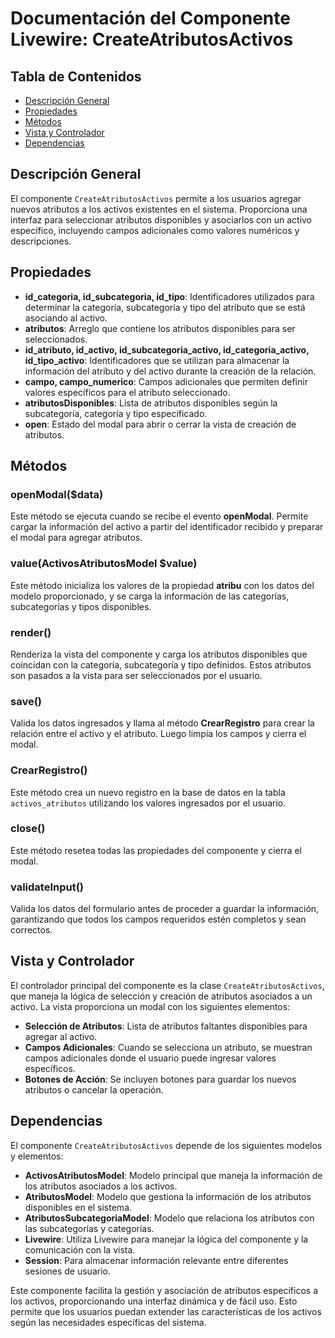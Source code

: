 # Documentación del Componente Livewire: CreateAtributosActivos

## Tabla de Contenidos
- [Descripción General](#descripción-general)
- [Propiedades](#propiedades)
- [Métodos](#métodos)
- [Vista y Controlador](#vista-y-controlador)
- [Dependencias](#dependencias)

## Descripción General
El componente `CreateAtributosActivos` permite a los usuarios agregar nuevos atributos a los activos existentes en el sistema. Proporciona una interfaz para seleccionar atributos disponibles y asociarlos con un activo específico, incluyendo campos adicionales como valores numéricos y descripciones.

## Propiedades

- **id_categoria, id_subcategoria, id_tipo**: Identificadores utilizados para determinar la categoría, subcategoría y tipo del atributo que se está asociando al activo.
- **atributos**: Arreglo que contiene los atributos disponibles para ser seleccionados.
- **id_atributo, id_activo, id_subcategoria_activo, id_categoria_activo, id_tipo_activo**: Identificadores que se utilizan para almacenar la información del atributo y del activo durante la creación de la relación.
- **campo, campo_numerico**: Campos adicionales que permiten definir valores específicos para el atributo seleccionado.
- **atributosDisponibles**: Lista de atributos disponibles según la subcategoría, categoría y tipo especificado.
- **open**: Estado del modal para abrir o cerrar la vista de creación de atributos.

## Métodos

### openModal($data)
Este método se ejecuta cuando se recibe el evento **openModal**. Permite cargar la información del activo a partir del identificador recibido y preparar el modal para agregar atributos.

### value(ActivosAtributosModel $value)
Este método inicializa los valores de la propiedad **atribu** con los datos del modelo proporcionado, y se carga la información de las categorías, subcategorías y tipos disponibles.

### render()
Renderiza la vista del componente y carga los atributos disponibles que coincidan con la categoría, subcategoría y tipo definidos. Estos atributos son pasados a la vista para ser seleccionados por el usuario.

### save()
Valida los datos ingresados y llama al método **CrearRegistro** para crear la relación entre el activo y el atributo. Luego limpia los campos y cierra el modal.

### CrearRegistro()
Este método crea un nuevo registro en la base de datos en la tabla `activos_atributos` utilizando los valores ingresados por el usuario.

### close()
Este método resetea todas las propiedades del componente y cierra el modal.

### validateInput()
Valida los datos del formulario antes de proceder a guardar la información, garantizando que todos los campos requeridos estén completos y sean correctos.

## Vista y Controlador
El controlador principal del componente es la clase `CreateAtributosActivos`, que maneja la lógica de selección y creación de atributos asociados a un activo. La vista proporciona un modal con los siguientes elementos:

- **Selección de Atributos**: Lista de atributos faltantes disponibles para agregar al activo.
- **Campos Adicionales**: Cuando se selecciona un atributo, se muestran campos adicionales donde el usuario puede ingresar valores específicos.
- **Botones de Acción**: Se incluyen botones para guardar los nuevos atributos o cancelar la operación.

## Dependencias
El componente `CreateAtributosActivos` depende de los siguientes modelos y elementos:

- **ActivosAtributosModel**: Modelo principal que maneja la información de los atributos asociados a los activos.
- **AtributosModel**: Modelo que gestiona la información de los atributos disponibles en el sistema.
- **AtributosSubcategoriaModel**: Modelo que relaciona los atributos con las subcategorías y categorías.
- **Livewire**: Utiliza Livewire para manejar la lógica del componente y la comunicación con la vista.
- **Session**: Para almacenar información relevante entre diferentes sesiones de usuario.

Este componente facilita la gestión y asociación de atributos específicos a los activos, proporcionando una interfaz dinámica y de fácil uso. Esto permite que los usuarios puedan extender las características de los activos según las necesidades específicas del sistema.